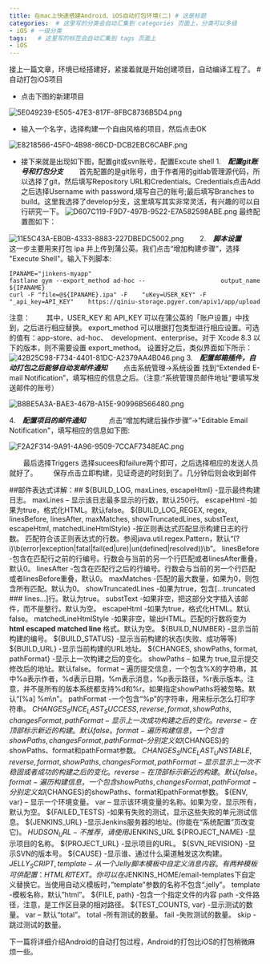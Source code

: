 ```yaml
---
title: 在mac上快速搭建Android、iOS自动打包环境(二) # 这是标题
categories:  # 这里写的分类会自动汇集到 categories 页面上，分类可以多级
- iOS # 一级分类
tags:   # 这里写的标签会自动汇集到 tags 页面上
- iOS
---
```

接上一篇文章，环境已经搭建好，紧接着就是开始创建项目，自动编译工程了。
#自动打包iOS项目
* 点击下图的新建项目

![5E049239-E505-47E3-817F-8FBC8736B5D4.png](http://upload-images.jianshu.io/upload_images/6644906-9726bf015d2cde77.png?imageMogr2/auto-orient/strip%7CimageView2/2/w/1240)
* 输入一个名字，选择构建一个自由风格的项目，然后点击OK

![E8218566-45F0-4B98-86CD-DCB2EBC6CABF.png](http://upload-images.jianshu.io/upload_images/6644906-195089799f629836.png?imageMogr2/auto-orient/strip%7CimageView2/2/w/1240)
* 接下来就是出现如下图，配置git或svn账号，配置Excute shell
     1.　***配置git账号和打包分支***
 　　首先配置的是git账号，由于作者用的gitlab管理源代码，所以选择了git，然后填写Repository URL和Credentials。Credentials点击Add之后选择Username with password,填写自己的账号;最后填写Branches to build。这里我选择了develop分支，这里填写其实非常灵活，有兴趣的可以自行研究一下。
![D607C119-F9D7-497B-9522-E7A582598ABE.png](http://upload-images.jianshu.io/upload_images/6644906-a99870397b8753c0.png?imageMogr2/auto-orient/strip%7CimageView2/2/w/1240)
最终配置图如下：

![11E5C43A-EB0B-4333-8883-227DBEDC5002.png](http://upload-images.jianshu.io/upload_images/6644906-d98bc56830c552ae.png?imageMogr2/auto-orient/strip%7CimageView2/2/w/1240)
　　2.　***脚本设置***
　　这一步主要用来打包 ipa 并上传到蒲公英。我们点击“增加构建步骤”，选择 "Execute Shell"。输入下列脚本:

    IPANAME="jinkens-myapp"
    fastlane gym --export_method ad-hoc --                     output_name ${IPANAME}
    curl -F "file=@${IPANAME}.ipa" -F    "uKey=USER_KEY" -F "_api_key=API_KEY"    https://qiniu-storage.pgyer.com/apiv1/app/upload

注意：
    　　其中，USER_KEY 和 API_KEY 可以在蒲公英的「账户设置」中找到，之后进行相应替换。
export_method 可以根据打包类型进行相应设置。可选的值有：app-store、ad-hoc、　development、enterprise。对于 Xcode 8.3 以下的版本，则不需要设置 export_method。
设置好之后，类似界面如下所示：
![42B25C98-F734-4401-81DC-A2379AA4B046.png](http://upload-images.jianshu.io/upload_images/6644906-68e35d3aea302a09.png?imageMogr2/auto-orient/strip%7CimageView2/2/w/1240)
3.　***配置邮箱插件，自动打包之后能够自动发邮件通知***
　　点击系统管理->系统设置 找到“Extended E-mail Notification”，填写相应的信息之后。（注意:“系统管理员邮件地址”要填写发送邮件的账号）


![B8BE5A3A-BAE3-467B-A15E-90996B566480.png](http://upload-images.jianshu.io/upload_images/6644906-ed5de6fe69a856c7.png?imageMogr2/auto-orient/strip%7CimageView2/2/w/1240)

4.　***配置项目的邮件通知***
　　　点击“增加构建后操作步骤”->"Editable Email Notification"，填写相应的信息如下图:


![F2A2F314-9A91-4A96-9509-7CCAF7348EAC.png](http://upload-images.jianshu.io/upload_images/6644906-e52f63285c4590e8.png?imageMogr2/auto-orient/strip%7CimageView2/2/w/1240)

　　最后选择Triggers 选择sucees和failure两个即可，之后选择相应的发送人员就好了。
　　保存点击立即构建，见证奇迹的时刻到了。几分钟后则会收到邮件

##邮件表达式详解：##
${BUILD_LOG, maxLines, escapeHtml} -显示最终构建日志。
maxLines – 显示该日志最多显示的行数，默认250行。
escapeHtml -如果为true，格式化HTML。默认false。
${BUILD_LOG_REGEX, regex, linesBefore, linesAfter, maxMatches, showTruncatedLines, substText, escapeHtml, matchedLineHtmlStyle} -按正则表达式匹配显示构建日志的行数。
匹配符合该正则表达式的行数。参阅java.util.regex.Pattern，默认“(?i)\b(error|exception|fatal|fail(ed|ure)|un(defined|resolved))\b”。
linesBefore -包含在匹配行之前的行编号。行数会与当前的另一个行匹配或者linesAfter重叠，默认0。
linesAfter -包含在匹配行之后的行编号。行数会与当前的另一个行匹配或者linesBefore重叠，默认0。
maxMatches -匹配的最大数量，如果为0，则包含所有匹配。默认为0。
showTruncatedLines -如果为true，包含[...truncated ### lines...]行。默认为true。
substText -如果非空，把这部分文字插入该邮件，而不是整行。默认为空。
escapeHtml -如果为true，格式化HTML。默认false。
matchedLineHtmlStyle -如果非空，输出HTML。匹配的行数将变为<b style=”your-style-value”> html escaped matched line </b>格式。默认为空。
${BUILD_NUMBER} -显示当前构建的编号。
${BUILD_STATUS} -显示当前构建的状态(失败、成功等等)
${BUILD_URL} -显示当前构建的URL地址。
${CHANGES, showPaths, format, pathFormat} -显示上一次构建之后的变化。
showPaths – 如果为 true,显示提交修改后的地址。默认false。
format – 遍历提交信息，一个包含%X的字符串，其中%a表示作者，%d表示日期，%m表示消息，%p表示路径，%r表示版本。注意，并不是所有的版本系统都支持%d和%r。如果指定showPaths将被忽略。默认“[%a] %m\n”。
pathFormat -一个包含“%p”的字符串，用来标示怎么打印字符串。
${CHANGES_SINCE_LAST_SUCCESS, reverse, format, showPaths, changesFormat, pathFormat} -显示上一次成功构建之后的变化。
reverse -在顶部标示新近的构建。默认false。
format -遍历构建信息，一个包含%X的字符串，其中%c为所有的改变，%n为构建编号。默认”Changes for Build #%n\n%c\n”。
showPaths, changesFormat, pathFormat – 分别定义如${CHANGES}的showPaths、format和pathFormat参数。
${CHANGES_SINCE_LAST_UNSTABLE, reverse, format, showPaths, changesFormat, pathFormat} -显示显示上一次不稳固或者成功的构建之后的变化。
reverse -在顶部标示新近的构建。默认false。
format -遍历构建信息，一个包含%X的字符串，其中%c为所有的改变，%n为构建编号。默认”Changes for Build #%n\n%c\n”。
showPaths, changesFormat, pathFormat -分别定义如${CHANGES}的showPaths、format和pathFormat参数。
${ENV, var} – 显示一个环境变量。
var – 显示该环境变量的名称。如果为空，显示所有，默认为空。
${FAILED_TESTS} -如果有失败的测试，显示这些失败的单元测试信息。
${JENKINS_URL} -显示Jenkins服务器的地址。(你能在“系统配置”页改变它)。
${HUDSON_URL} -不推荐，请使用$JENKINS_URL
${PROJECT_NAME} -显示项目的名称。
${PROJECT_URL} -显示项目的URL。
${SVN_REVISION} -显示SVN的版本号。
${CAUSE} -显示谁、通过什么渠道触发这次构建。
${JELLY_SCRIPT, template} -从一个Jelly脚本模板中自定义消息内容。有两种模板可供配置：HTML和TEXT。你可以在$JENKINS_HOME/email-templates下自定义替换它。当使用自动义模板时，”template”参数的名称不包含“.jelly”。
template -模板名称，默认”html”。
${FILE, path} -包含一个指定文件的内容
path -文件路径，注意，是工作区目录的相对路径。
${TEST_COUNTS, var} -显示测试的数量。
var – 默认“total”。
total -所有测试的数量。
fail -失败测试的数量。
skip -跳过测试的数量。

下一篇将详细介绍Android的自动打包过程，Android的打包比iOS的打包稍微麻烦一些。

